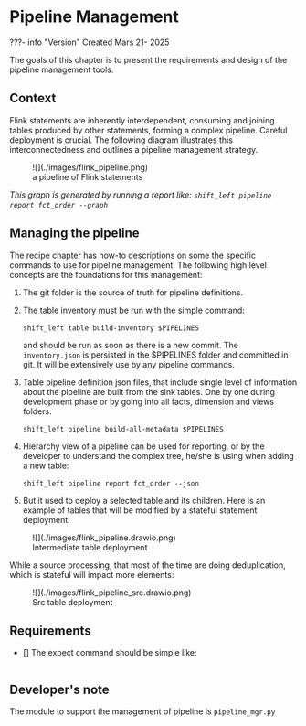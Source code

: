 # Pipeline Management

???- info "Version"
    Created Mars 21- 2025 

The goals of this chapter is to present the requirements and design of the pipeline management tools.

## Context

Flink statements are inherently interdependent, consuming and joining tables produced by other statements, forming a complex pipeline. Careful deployment is crucial. The following diagram illustrates this interconnectedness and outlines a pipeline management strategy.

<figure markdown="span">
![](./images/flink_pipeline.png)
 <figcaption>a pipeline of Flink statements</figcaption>
</figure>

*This graph is generated by running a report like: `shift_left pipeline report fct_order --graph`*

## Managing the pipeline

The recipe chapter has how-to descriptions on some the specific commands to use for pipeline management. The following high level concepts are the foundations for this management:

1. The git folder is the source of truth for pipeline definitions. 
1. The table inventory must be run with the simple command:

    ```
    shift_left table build-inventory $PIPELINES
    ```

    and should be run as soon as there is a new commit. The `inventory.json` is persisted in the $PIPELINES folder and committed in git. It will be extensively use by any pipeline commands.

1. Table pipeline definition json files, that include single level of information about the pipeline are built from the sink tables. One by one during development phase or by going into all facts, dimension and views folders.

    ```
    shift_left pipeline build-all-metadata $PIPELINES
    ```

1. Hierarchy view of a pipeline can be used for reporting, or by the developer to understand the complex tree, he/she is using when adding a new table:

    ```
    shift_left pipeline report fct_order --json
    ```

1. But it used to deploy a selected table and its children. Here is an example of tables that will be modified by a stateful statement deployment:

<figure markdown="span">
![](./images/flink_pipeline.drawio.png)
 <figcaption>Intermediate table deployment</figcaption>
</figure>

While a source processing, that most of the time are doing deduplication, which is stateful will impact more elements:

<figure markdown="span">
![](./images/flink_pipeline_src.drawio.png)
 <figcaption>Src table deployment</figcaption>
</figure>



## Requirements


* [] The expect command should be simple like:

    ```
    ```
    
## Developer's note

The module to support the management of pipeline is `pipeline_mgr.py`
